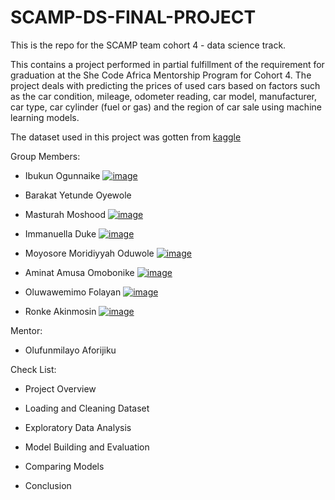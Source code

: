 # SCAMP-DS-FINAL-PROJECT
This is the repo for the SCAMP team cohort 4 - data science track.

This contains a project performed in partial fulfillment of the requirement for graduation at the She Code Africa Mentorship Program for Cohort 4. The project deals with predicting the prices of used cars based on factors such as the car condition, mileage, odometer reading, car model, manufacturer, car type, car cylinder (fuel or gas) and the region of car sale using machine learning models.

The dataset used in this project was gotten from [kaggle](https://www.kaggle.com/austinreese/craigslist-carstrucks-data) 

Group Members:

* Ibukun Ogunnaike [![image](https://user-images.githubusercontent.com/77611995/118631766-b7812080-b7c7-11eb-8251-6e19d69662ba.png)](https://github.com/Ibukun-Ogunnaike)

* Barakat Yetunde Oyewole

* Masturah Moshood [![image](https://user-images.githubusercontent.com/77611995/118631766-b7812080-b7c7-11eb-8251-6e19d69662ba.png)](https://github.com/Mhastuurhah)

* Immanuella Duke [![image](https://user-images.githubusercontent.com/77611995/118631766-b7812080-b7c7-11eb-8251-6e19d69662ba.png)](https://github.com/Elladuke)

* Moyosore Moridiyyah Oduwole [![image](https://user-images.githubusercontent.com/77611995/118631766-b7812080-b7c7-11eb-8251-6e19d69662ba.png)](https://github.com/hemhemoh)

* Aminat Amusa Omobonike [![image](https://user-images.githubusercontent.com/77611995/118631766-b7812080-b7c7-11eb-8251-6e19d69662ba.png)](https://github.com/Minat-hub)

* Oluwawemimo Folayan [![image](https://user-images.githubusercontent.com/77611995/118631766-b7812080-b7c7-11eb-8251-6e19d69662ba.png)](https://github.com/wemimofolayan)


* Ronke Akinmosin [![image](https://user-images.githubusercontent.com/77611995/118631766-b7812080-b7c7-11eb-8251-6e19d69662ba.png)](https://github.com/Ronke-Susan)


Mentor:

* Olufunmilayo Aforijiku

Check List:

* Project Overview

* Loading and Cleaning Dataset

* Exploratory Data Analysis

* Model Building and Evaluation

* Comparing Models

* Conclusion
